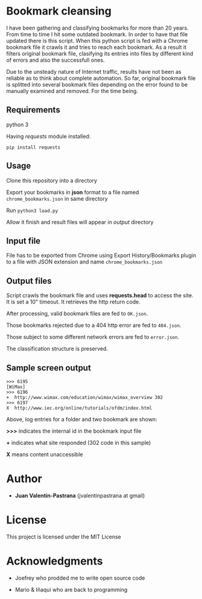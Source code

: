 # Bookmark cleansing
I have been gathering and classifying bookmarks for more than 20 years. From time to time I hit some outdated bookmark. In order to have that file updated there is this script. When this python script is fed with a Chrome bookmark file it crawls it and tries to reach each bookmark. As a result it filters original bookmark file, clasifying its entries into files by different kind of errors and also the successfull ones.

Due to the unsteady nature of Internet traffic, results have not been as reliable as to think about complete automation. So far, original bookmark file is splitted into several bookmark files depending on the error found to be manually examined and removed. For the time being.

## Requirements
python 3

Having *requests* module installed:

`pip install requests`

## Usage

Clone this repository into a directory

Export your bookmarks in **json** format to a file named `chrome_bookmarks.json` in same directory

Run `python3 load.py`

Allow it finish and result files will appear in _output_ directory

## Input file
File has to be exported from Chrome using Export History/Bookmarks plugin to a file with JSON extension and name `chrome_bookmarks.json`

## Output files
Script crawls the bookmark file and uses **requests.head** to access the site. It is set a 10" timeout. It retrieves the http return code.

After processing, valid bookmark files are fed to `OK.json`.

Those bookmarks rejected due to a 404 http error are fed to `404.json`.

Those subject to some different network errors are fed to `error.json`.

The classification structure is preserved.

## Sample screen output

```
>>> 6195
[WiMax]
>>> 6196
+  http://www.wimax.com/education/wimax/wimax_overview 302
>>> 6197
X  http://www.iec.org/online/tutorials/ofdm/index.html
```

Above, log entries for a folder and two bookmark are shown:

**>>>** indicates the internal id in the bookmark input file

**+** indicates what site responded (302 code in this sample)

**X** means content unaccessible

# Author

* **Juan Valentín-Pastrana** (jvalentinpastrana at gmail)

# License

This project is licensed under the MIT License 

# Acknowledgments

* Joefrey who prodded me to write open source code

* Mario & Iñaqui who are back to programming

